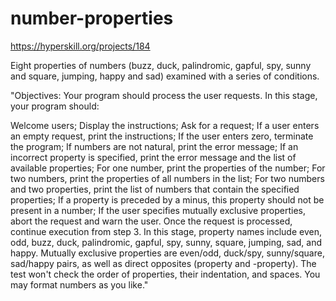 # number-properties
https://hyperskill.org/projects/184

Eight properties of numbers (buzz, duck, palindromic, gapful, spy, sunny and square, jumping, happy and sad) examined with a series of conditions.

"Objectives: 
Your program should process the user requests. In this stage, your program should:

Welcome users;
Display the instructions;
Ask for a request;
If a user enters an empty request, print the instructions;
If the user enters zero, terminate the program;
If numbers are not natural, print the error message;
If an incorrect property is specified, print the error message and the list of available properties;
For one number, print the properties of the number;
For two numbers, print the properties of all numbers in the list;
For two numbers and two properties, print the list of numbers that contain the specified properties;
If a property is preceded by a minus, this property should not be present in a number;
If the user specifies mutually exclusive properties, abort the request and warn the user.
Once the request is processed, continue execution from step 3.
In this stage, property names include even, odd, buzz, duck, palindromic, gapful, spy, sunny, square, jumping, sad, and happy. Mutually exclusive properties are even/odd, duck/spy, sunny/square, sad/happy pairs, as well as direct opposites (property and -property). The test won't check the order of properties, their indentation, and spaces. You may format numbers as you like."
